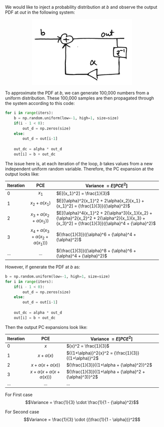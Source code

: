 We would like to inject a probability distribution at $b$ and observe the output PDF at $out$ in the following system:

<center>
<img src="simple_graph.png"  width="328" height="215">
</center>

To approximate the PDF at $b$, we can generate 100,000 numbers from a uniform distribution. These 100,000 samples are then propagated through the system according to this code:

```python
for i in range(iters):
	b = np.random.uniform(low=-1, high=1, size=size)
    if(i - 1 < 0):
        out_d = np.zeros(size)
    else:
        out_d = out[i-1]
    
    out_dc = alpha * out_d
    out[i] = b + out_dc
```

The issue here is, at each iteration of the loop, $b$ takes values from a new independent uniform random variable. Therefore, the PC expansion at the output looks like:

| Iteration | PCE                                                | Variance $= E[PCE^2]$|
|-----------|:--------------------------------------------------:|----------------------|
|    0      |  $x_1$                                             | $E[{x_1}^2] = \frac{1}{3}$
|    1      |  $x_2 + \alpha(x_1)$                               | $E[{\alpha}^2{x_1}^2 + 2\alpha{x_2}{x_1} + {x_1}^2] = {\frac{1}{3}}({\alpha}^2)$
|    2      |  $x_3 + \alpha(x_2 + \alpha(x_1))$                 | $E[{\alpha}^4{x_1}^2 + 2{\alpha^3}{x_1}{x_2} + {\alpha}^2{x_2}^2 + 2{\alpha^2}{x_1}{x_3} + {x_3}^2] = {\frac{1}{3}}({\alpha}^4 + {\alpha}^2)$
|    3      |  $x_4 + \alpha(x_3 + \alpha(x_2 + \alpha(x_1)))$   | ${\frac{1}{3}}({\alpha}^6 + {\alpha}^4 + {\alpha}^2)$
|    ...    | ...                                                | ${\frac{1}{3}}({\alpha}^8 + {\alpha}^6 + {\alpha}^4 + {\alpha}^2)$

However, if generate the PDF at $b$ as:


```python
b = np.random.uniform(low=-1, high=1, size=size)
for i in range(iters):
    if(i - 1 < 0):
        out_d = np.zeros(size)
    else:
        out_d = out[i-1]
    
    out_dc = alpha * out_d
    out[i] = b + out_dc
```

Then the output PC expansions look like:

| Iteration | PCE                                        | Variance $= E[PCE^2]$|
|-----------|:------------------------------------------:|----------------------|
|    0      |  $x$                                       | ${x}^2 = \frac{1}{3}$
|    1      |  $x + \alpha(x)$                           | ${(1+\alpha)}^2{x}^2 = {\frac{1}{3}}{(1+\alpha)}^2$
|    2      |  $x + \alpha(x + \alpha(x))$               | ${\frac{1}{3}}{(1+\alpha + {\alpha}^2)}^2$
|    3      |  $x + \alpha(x + \alpha(x + \alpha(x)))$   | ${\frac{1}{3}}{(1+\alpha + {\alpha}^2 + {\alpha}^3)}^2$
|    ...    | ...                                        | $...$


For First case
$$Variance = \frac{1}{3} \cdot \frac{1}{1 - {\alpha}^2}$$

For Second case
$$Variance = \frac{1}{3} \cdot {(\frac{1}{1 - \alpha})}^2$$